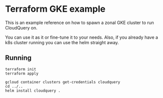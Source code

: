 # Terraform GKE example

This is an example reference on how to spawn a zonal GKE cluster to run CloudQuery on.

You can use it as it or fine-tune it to your needs. Also, if you already have a k8s cluster running you can use the helm straight away.

## Running

```
terraform init
terraform apply

gcloud container clusters get-credentials cloudquery
cd ../..
helm install cloudquery .
```